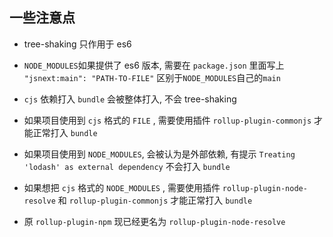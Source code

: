 ## 一些注意点

* tree-shaking 只作用于 es6
* `NODE_MODULES`如果提供了 es6 版本, 需要在 `package.json` 里面写上 `"jsnext:main": "PATH-TO-FILE"` 区别于`NODE_MODULES`自己的`main`

* `cjs` 依赖打入 `bundle` 会被整体打入, 不会 tree-shaking

* 如果项目使用到 `cjs` 格式的 `FILE` , 需要使用插件 `rollup-plugin-commonjs` 才能正常打入 `bundle`
* 如果项目使用到 `NODE_MODULES`, 会被认为是外部依赖, 有提示 `Treating 'lodash' as external dependency` 不会打入 `bundle`
* 如果想把 `cjs` 格式的 `NODE_MODULES` , 需要使用插件 `rollup-plugin-node-resolve` 和 `rollup-plugin-commonjs` 才能正常打入 `bundle`

* 原 `rollup-plugin-npm` 现已经更名为 `rollup-plugin-node-resolve`

